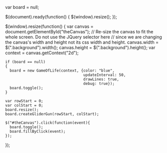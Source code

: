   var board = null;
  
  $(document).ready(function() {
    $(window).resize();
  });

  $(window).resize(function() {
    var canvas = document.getElementById("theCanvas");
    // Re-size the canvas to fit the whole screen. Do not use the JQuery selector here
    // since we are changing the canvas's width and height not its css width and height.
    canvas.width = $(".background").width();
    canvas.height = $(".background").height();
    var context = canvas.getContext("2d");

    if (board == null)
    {
      board = new GameOfLife(context, {color: "blue", 
                                       updateInterval: 50,
                                       drawLines: true,
                                       debug: true});
      board.toggle();
    }
    
    var rowStart = 0;
    var colStart = 0;
    board.resize();
    board.createGliderGun(rowStart, colStart);
   
    $("#theCanvas").click(function(event){
      board.toggle();
      board.fillByClick(event);
    });
  });

